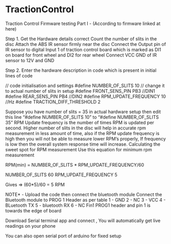 # TractionControl

Traction Control Firmware testing Part I - (According to firmware linked at here)


Step 1.
Get the Hardware details correct
Count the number of slits in the disc
Attach the ABS IR sensor firmly near the disc
Connect the Output pin of IR sensor to digital Input 1 of traction control board which is marked as DI1 on board for front wheel and DI2 for rear wheel
Connect VCC GND of IR sensor to 12V and GND 

Step 2.
Enter the hardware description in code which is present in initial lines of code

// code initialisation and settings
#define NUMBER_OF_SLITS 10 // change it to actual number of slits in setup
#define FRONT_SENS_PIN  PB3  //DIN1
#define REAR_SENS_PIN   PB4  //DIN2
#define RPM_UPDATE_FREQUENCY 10 //Hz 
#define TRACTION_DIFF_THRESHOLD 2 


Suppose you have number of slits = 35 in actual hardware setup then edit this line “#define NUMBER_OF_SLITS 10” to “#define NUMBER_OF_SLITS 35”
RPM Update frequency is the number of times RPM is updated per second. Higher number of slits in the disc will help in accurate rpm measurement in less amount of time, also if the RPM update frequency is high then you will not be able to measure lower RPM’s properly, If frequency is low then the overall system response time will increase.
Calculating the sweet spot for RPM measurement
Use this equation for minimum rpm measurement 

RPM(min) = NUMBER_OF_SLITS * RPM_UPDATE_FREQUENCY/60

NUMBER_OF_SLITS 60
RPM_UPDATE_FREQUENCY 5 

Gives => (60*5)/60 = 5 RPM 




NOTE* - Upload the code then connect the bluetooth module 
Connect the Bluetooth module to PROG 1 Header as per table 
	1 - GND
	2 -  NC
	3 - VCC
	4 - BLuetooth TX
	5 - bluetooth RX
	6 - NC
Fin1 PROG1 header  and pin 1 is towards the edge of board

Download Serial terminal app  and connect , You will automatically get live readings on your phone

You can also open serial port of arduino for fixed setup
